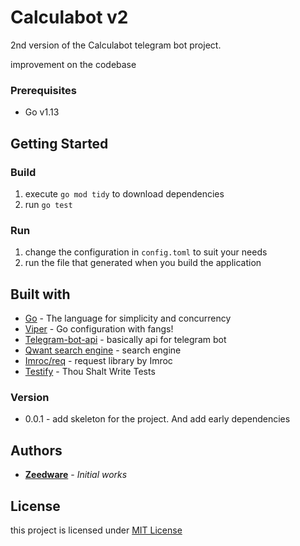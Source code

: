 # Calculabot v2

2nd version of the Calculabot telegram bot project.

improvement on the codebase

### Prerequisites
- Go v1.13

## Getting Started

### Build
1. execute `go mod tidy` to download dependencies
2. run `go test`

### Run
1. change the configuration in `config.toml` to suit your needs
2. run the file that generated when you build the application

## Built with

* [Go](https://golang.org) - The language for simplicity and concurrency
* [Viper](https://github.com/spf13/viper) - Go configuration with fangs!
* [Telegram-bot-api](https://github.com/go-telegram-bot-api/telegram-bot-api) - basically api for telegram bot
* [Qwant search engine](https://qwant.com) - search engine
* [Imroc/req](https://github.com/imroc/req) - request library by Imroc
* [Testify](https://github.com/stretchr/testify) - Thou Shalt Write Tests

### Version
- 0.0.1 - add skeleton for the project. And add early dependencies

## Authors
- [**Zeedware**](https://github.com/Zeedware) - *Initial works* 

## License
this project is licensed under [MIT License](https://github.com/Zeedware/kafkapro/blob/master/LICENSE)
